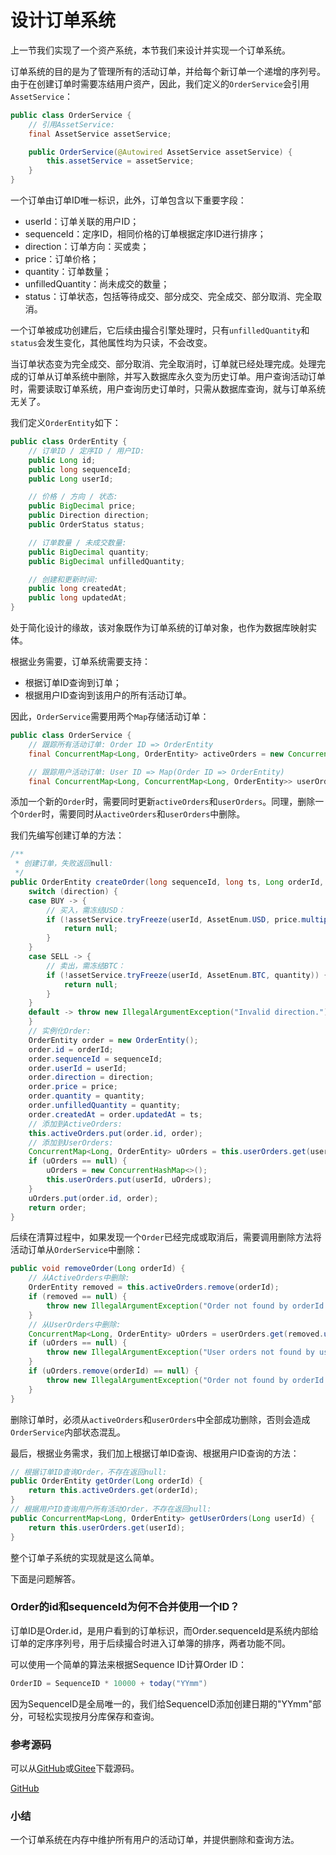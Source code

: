 # 设计订单系统

上一节我们实现了一个资产系统，本节我们来设计并实现一个订单系统。

订单系统的目的是为了管理所有的活动订单，并给每个新订单一个递增的序列号。由于在创建订单时需要冻结用户资产，因此，我们定义的`OrderService`会引用`AssetService`：

```java
public class OrderService {
    // 引用AssetService:
    final AssetService assetService;

    public OrderService(@Autowired AssetService assetService) {
        this.assetService = assetService;
    }
}
```

一个订单由订单ID唯一标识，此外，订单包含以下重要字段：

- userId：订单关联的用户ID；
- sequenceId：定序ID，相同价格的订单根据定序ID进行排序；
- direction：订单方向：买或卖；
- price：订单价格；
- quantity：订单数量；
- unfilledQuantity：尚未成交的数量；
- status：订单状态，包括等待成交、部分成交、完全成交、部分取消、完全取消。

一个订单被成功创建后，它后续由撮合引擎处理时，只有`unfilledQuantity`和`status`会发生变化，其他属性均为只读，不会改变。

当订单状态变为完全成交、部分取消、完全取消时，订单就已经处理完成。处理完成的订单从订单系统中删除，并写入数据库永久变为历史订单。用户查询活动订单时，需要读取订单系统，用户查询历史订单时，只需从数据库查询，就与订单系统无关了。

我们定义`OrderEntity`如下：

```java
public class OrderEntity {
    // 订单ID / 定序ID / 用户ID:
    public Long id;
    public long sequenceId;
    public Long userId;

    // 价格 / 方向 / 状态:
    public BigDecimal price;
    public Direction direction;
    public OrderStatus status;

    // 订单数量 / 未成交数量:
    public BigDecimal quantity;
    public BigDecimal unfilledQuantity;

    // 创建和更新时间:
    public long createdAt;
    public long updatedAt;
}
```

处于简化设计的缘故，该对象既作为订单系统的订单对象，也作为数据库映射实体。

根据业务需要，订单系统需要支持：

- 根据订单ID查询到订单；
- 根据用户ID查询到该用户的所有活动订单。

因此，`OrderService`需要用两个`Map`存储活动订单：

```java
public class OrderService {
    // 跟踪所有活动订单: Order ID => OrderEntity
    final ConcurrentMap<Long, OrderEntity> activeOrders = new ConcurrentHashMap<>();

    // 跟踪用户活动订单: User ID => Map(Order ID => OrderEntity)
    final ConcurrentMap<Long, ConcurrentMap<Long, OrderEntity>> userOrders = new ConcurrentHashMap<>();
```

添加一个新的`Order`时，需要同时更新`activeOrders`和`userOrders`。同理，删除一个`Order`时，需要同时从`activeOrders`和`userOrders`中删除。

我们先编写创建订单的方法：

```java
/**
 * 创建订单，失败返回null:
 */
public OrderEntity createOrder(long sequenceId, long ts, Long orderId, Long userId, Direction direction, BigDecimal price, BigDecimal quantity) {
    switch (direction) {
    case BUY -> {
        // 买入，需冻结USD：
        if (!assetService.tryFreeze(userId, AssetEnum.USD, price.multiply(quantity))) {
            return null;
        }
    }
    case SELL -> {
        // 卖出，需冻结BTC：
        if (!assetService.tryFreeze(userId, AssetEnum.BTC, quantity)) {
            return null;
        }
    }
    default -> throw new IllegalArgumentException("Invalid direction.");
    }
    // 实例化Order:
    OrderEntity order = new OrderEntity();
    order.id = orderId;
    order.sequenceId = sequenceId;
    order.userId = userId;
    order.direction = direction;
    order.price = price;
    order.quantity = quantity;
    order.unfilledQuantity = quantity;
    order.createdAt = order.updatedAt = ts;
    // 添加到ActiveOrders:
    this.activeOrders.put(order.id, order);
    // 添加到UserOrders:
    ConcurrentMap<Long, OrderEntity> uOrders = this.userOrders.get(userId);
    if (uOrders == null) {
        uOrders = new ConcurrentHashMap<>();
        this.userOrders.put(userId, uOrders);
    }
    uOrders.put(order.id, order);
    return order;
}
```

后续在清算过程中，如果发现一个`Order`已经完成或取消后，需要调用删除方法将活动订单从`OrderService`中删除：

```java
public void removeOrder(Long orderId) {
    // 从ActiveOrders中删除:
    OrderEntity removed = this.activeOrders.remove(orderId);
    if (removed == null) {
        throw new IllegalArgumentException("Order not found by orderId in active orders: " + orderId);
    }
    // 从UserOrders中删除:
    ConcurrentMap<Long, OrderEntity> uOrders = userOrders.get(removed.userId);
    if (uOrders == null) {
        throw new IllegalArgumentException("User orders not found by userId: " + removed.userId);
    }
    if (uOrders.remove(orderId) == null) {
        throw new IllegalArgumentException("Order not found by orderId in user orders: " + orderId);
    }
}
```

删除订单时，必须从`activeOrders`和`userOrders`中全部成功删除，否则会造成`OrderService`内部状态混乱。

最后，根据业务需求，我们加上根据订单ID查询、根据用户ID查询的方法：

```java
// 根据订单ID查询Order，不存在返回null:
public OrderEntity getOrder(Long orderId) {
    return this.activeOrders.get(orderId);
}
// 根据用户ID查询用户所有活动Order，不存在返回null:
public ConcurrentMap<Long, OrderEntity> getUserOrders(Long userId) {
    return this.userOrders.get(userId);
}
```

整个订单子系统的实现就是这么简单。

下面是问题解答。

### Order的id和sequenceId为何不合并使用一个ID？

订单ID是Order.id，是用户看到的订单标识，而Order.sequenceId是系统内部给订单的定序序列号，用于后续撮合时进入订单簿的排序，两者功能不同。

可以使用一个简单的算法来根据Sequence ID计算Order ID：

```java
OrderID = SequenceID * 10000 + today("YYmm")
```

因为SequenceID是全局唯一的，我们给SequenceID添加创建日期的"YYmm"部分，可轻松实现按月分库保存和查询。

### 参考源码

可以从[GitHub](https://github.com/michaelliao/warpexchange/tree/step-3)或[Gitee](https://gitee.com/liaoxuefeng/warpexchange/tree/step-3/)下载源码。

<a class="git-explorer" href="https://github.com/michaelliao/warpexchange/tree/step-3">GitHub</a>

### 小结

一个订单系统在内存中维护所有用户的活动订单，并提供删除和查询方法。
